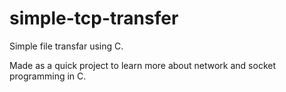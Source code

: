 # simple-tcp-transfer
Simple file transfar using C.

Made as a quick project to learn more about network and socket programming in C.
